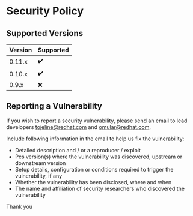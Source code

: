 # Security Policy

## Supported Versions

| Version | Supported          |
| ------- | ------------------ |
| 0.11.x  | :heavy_check_mark: |
| 0.10.x  | :heavy_check_mark: |
| 0.9.x   | :x:                |

## Reporting a Vulnerability

If you wish to report a security vulnerability, please send an email to lead
developers tojeline@redhat.com and omular@redhat.com.

Include following information in the email to help us fix the
vulnerability:
* Detailed description and / or a reproducer / exploit
* Pcs version(s) where the vulnerability was discovered, upstream or
  downstream version
* Setup details, configuration or conditions required to trigger the
  vulnerability, if any
* Whether the vulnerability has been disclosed, where and when
* The name and affiliation of security researchers who discovered the
  vulnerability

Thank you
